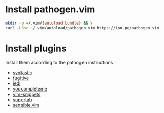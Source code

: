 # Install pathogen.vim
```bash
mkdir -p ~/.vim/{autoload,bundle} && \
curl -LSso ~/.vim/autoload/pathogen.vim https://tpo.pe/pathogen.vim
```

# Install plugins
Install them according to the pathogen instructions
* [syntastic](https://vimawesome.com/plugin/syntastic)
* [fugitive](https://vimawesome.com/plugin/fugitive-vim)
* [jedi](https://vimawesome.com/plugin/jedi-vim)
* [youcompleteme](https://vimawesome.com/plugin/youcompleteme)
* [vim-snippets](https://vimawesome.com/plugin/vim-snippets)
* [supertab](https://vimawesome.com/plugin/supertab)
* [sensible.vim](https://vimawesome.com/plugin/sensible-vim)

